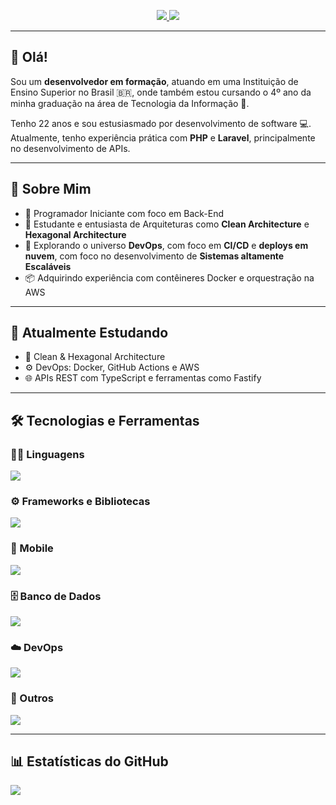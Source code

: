 <!-- Banners de Redes Sociais -->
<p align="center">
  <a href="https://github.com/flpcovre">
    <img src="https://img.shields.io/badge/-Github-000?style=flat-square&logo=Github&logoColor=white" />
  </a>
  <a href="https://www.linkedin.com/in/filipe-feitosa-covre-5a13802a4/">
    <img src="https://img.shields.io/badge/-LinkedIn-blue?style=flat-square&logo=Linkedin&logoColor=white" />
  </a>
</p>

---

## 👋 Olá!

Sou um **desenvolvedor em formação**, atuando em uma Instituição de Ensino Superior no Brasil :brazil:, onde também estou cursando o 4º ano da minha graduação na área de Tecnologia da Informação :robot:.

Tenho 22 anos e sou estusiasmado por desenvolvimento de software :computer:. Atualmente, tenho experiência prática com **PHP** e **Laravel**, principalmente no desenvolvimento de APIs.

---

## 🧠 Sobre Mim

- 💼 Programador Iniciante com foco em Back-End
- 🧩 Estudante e entusiasta de Arquiteturas como **Clean Architecture** e **Hexagonal Architecture**
- 🚀 Explorando o universo **DevOps**, com foco em **CI/CD** e **deploys em nuvem**, com foco no desenvolvimento de **Sistemas altamente Escaláveis**
- 📦 Adquirindo experiência com contêineres Docker e orquestração na AWS

---

## 📌 Atualmente Estudando

- 📘 Clean & Hexagonal Architecture
- ⚙️ DevOps: Docker, GitHub Actions e AWS
- 🌐 APIs REST com TypeScript e ferramentas como Fastify

---

## 🛠️ Tecnologias e Ferramentas

### 👨‍💻 Linguagens
<p>
  <img src="https://skillicons.dev/icons?i=php,javascript,typescript,html,css" />
</p>

### ⚙️ Frameworks e Bibliotecas
<p>
  <img src="https://skillicons.dev/icons?i=laravel,nodejs,nuxtjs,vuejs,bootstrap,tailwind" />
</p>

### 📱 Mobile
<p>
  <img src="https://skillicons.dev/icons?i=dart,flutter" />
</p>

### 🗄️ Banco de Dados
<p>
  <img src="https://skillicons.dev/icons?i=mysql,postgres" />
</p>

### ☁️ DevOps
<p>
  <img src="https://skillicons.dev/icons?i=docker,aws" />
</p>

### 🔧 Outros
<p>
  <img src="https://skillicons.dev/icons?i=git,bash" />
</p>

---

## 📊 Estatísticas do GitHub

<p align="left">
  <img src="https://github-readme-stats.vercel.app/api?username=flpcovre&theme=default&show_icons=true&hide_border=true&count_private=true" />
</p>
